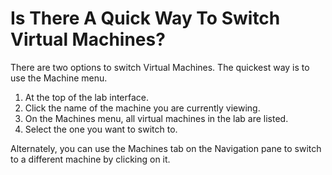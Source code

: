 # Is There A Quick Way To Switch Virtual Machines?
 
There are two options to switch Virtual Machines. The quickest way is to use the Machine menu. 
1. At the top of the lab interface.
1. Click the name of the machine you are currently viewing. 
1. On the Machines menu, all virtual machines in the lab are listed. 
1. Select the one you want to switch to. 

Alternately, you can use the Machines tab on the Navigation pane to switch to a different machine by clicking on it.